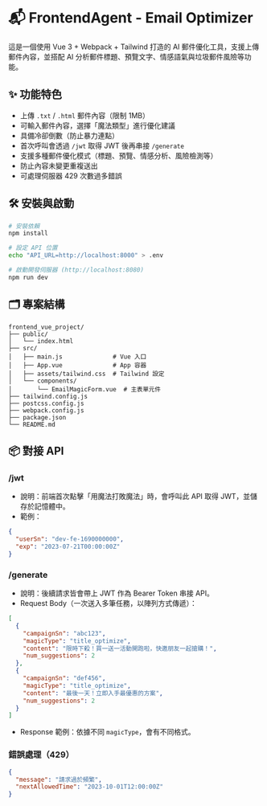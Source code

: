 # 📬 FrontendAgent - Email Optimizer

這是一個使用 Vue 3 + Webpack + Tailwind 打造的 AI 郵件優化工具，支援上傳郵件內容，並搭配 AI 分析郵件標題、預覽文字、情感語氣與垃圾郵件風險等功能。

## ✨ 功能特色

- 上傳 `.txt` / `.html` 郵件內容（限制 1MB）
- 可輸入郵件內容，選擇「魔法類型」進行優化建議
- 具備冷卻倒數（防止暴力連點）
- 首次呼叫會透過 `/jwt` 取得 JWT 後再串接 `/generate`
- 支援多種郵件優化模式（標題、預覽、情感分析、風險檢測等）
- 防止內容未變更重複送出
- 可處理伺服器 429 次數過多錯誤

## 🛠️ 安裝與啟動

```bash
# 安裝依賴
npm install

# 設定 API 位置
echo "API_URL=http://localhost:8000" > .env

# 啟動開發伺服器 (http://localhost:8080)
npm run dev
```

## 🗂️ 專案結構

```
frontend_vue_project/
├── public/
│   └── index.html
├── src/
│   ├── main.js              # Vue 入口
│   ├── App.vue              # App 容器
│   ├── assets/tailwind.css  # Tailwind 設定
│   └── components/
│       └── EmailMagicForm.vue  # 主表單元件
├── tailwind.config.js
├── postcss.config.js
├── webpack.config.js
├── package.json
└── README.md
```

## 📦 對接 API

### /jwt

- 說明：前端首次點擊「用魔法打敗魔法」時，會呼叫此 API 取得 JWT，並儲存於記憶體中。
- 範例：

```json
{
  "userSn": "dev-fe-1690000000",
  "exp": "2023-07-21T00:00:00Z"
}
```

### /generate

- 說明：後續請求皆會帶上 JWT 作為 Bearer Token 串接 API。
- Request Body（一次送入多筆任務，以陣列方式傳遞）：

```json
[
  {
    "campaignSn": "abc123",
    "magicType": "title_optimize",
    "content": "限時下殺！買一送一活動開跑啦，快邀朋友一起搶購！",
    "num_suggestions": 2
  },
  {
    "campaignSn": "def456",
    "magicType": "title_optimize",
    "content": "最後一天！立即入手最優惠的方案",
    "num_suggestions": 2
  }
]
```

- Response 範例：依據不同 `magicType`，會有不同格式。

### 錯誤處理（429）

```json
{
  "message": "請求過於頻繁",
  "nextAllowedTime": "2023-10-01T12:00:00Z"
}
```
